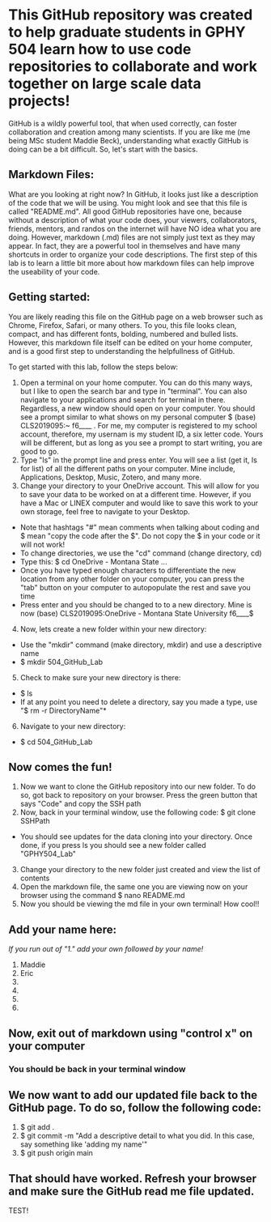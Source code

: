 # This GitHub repository was created to help graduate students in GPHY 504 learn how to use code repositories to collaborate and work together on large scale data projects!
GitHub is a wildly 
powerful tool, that when used correctly, can foster collaboration and creation among many scientists. If you are like me (me being MSc student Maddie Beck), understanding what exactly GitHub is 
doing can be a bit difficult. So, let's start with the basics.

## Markdown Files:
What are you looking at right now? In GitHub, it looks just like a description of the code that we will be using. You might look and see that this file is called "README.md". All good GitHub 
repositories have one, because without a description of what your code does, your viewers, collaborators, friends, mentors, and randos on the internet will have NO idea what you are doing. However, 
markdown (.md) files are not simply just text as they may appear. In fact, they are a powerful tool in themselves and have many shortcuts in order to organize your code descriptions. The first step 
of this lab is to learn a little bit more about how markdown files can help improve the useability of your code. 

## Getting started: 
You are likely reading this file on the GitHub page on a web browser such as Chrome, Firefox, Safari, or many others. To you, this file looks clean, compact, and has different fonts, bolding, 
numbered and bulled lists. However, this markdown file itself can be edited on your home computer, and is a good first step to understanding the helpfullness of GitHub. 

To get started with this lab, follow the steps below:

1. Open a terminal on your home computer. You can do this many ways, but I like to open the search bar and type in "terminal". You can also navigate to your applications and search for terminal in 
there. Regardless, a new window should open on your computer. You should see a prompt similar to what shows on my personal computer $ (base) CLS2019095:~ f6____ . For me, my computer is registered 
to my school account, therefore, my usernam is my student ID, a six letter code. Yours will be different, but as long as you see a prompt to start writing, you are good to go.
1. Type "ls" in the prompt line and press enter. You will see a list (get it, ls for list) of all the different paths on your computer. Mine include, Applications, Desktop, Music, Zotero, and many 
more. 
1. Change your directory to your OneDrive account. This will allow for you to save your data to be worked on at a different time. However, if you have a Mac or LINEX computer and would like to save 
this work to your own storage, feel free to navigate to your Desktop.
* Note that hashtags "#" mean comments when talking about coding and $ mean "copy the code after the $". Do not copy the $ in your code or it will not work!
* To change directories, we use the "cd" command (change directory, cd)
* Type this: $ cd OneDrive - Montana State ...
* Once you have typed enough characters to differentiate the new location from any other folder on your computer, you can press the "tab" button on your computer to autopopulate the rest and save 
you time
* Press enter and you should be changed to to a new directory. Mine is now (base) CLS2019095:OneDrive - Montana State University f6____$
4. Now, lets create a new folder within your new directory:
* Use the "mkdir" command (make directory, mkdir) and use a descriptive name
* $ mkdir 504_GitHub_Lab
5. Check to make sure your new directory is there: 
* $ ls
* If at any point you need to delete a directory, say you made a type, use "$ rm -r 
DirectoryName"*
6. Navigate to your new directory: 
* $ cd 504_GitHub_Lab

## Now comes the fun!

1. Now we want to clone the GitHub repository into our new folder. To do so, got back to repository on your browser. Press the green button that says "Code" and copy the SSH path
1. Now, back in your terminal window, use the following code:
$ git clone SSHPath
* You should see updates for the data cloning into your directory. Once done, if you press ls you should see a new folder called "GPHY504_Lab"
3. Change your directory to the new folder just created and view the list of contents
4. Open the markdown file, the same one you are viewing now on your browser using the command $ 
nano README.md
5. Now you should be viewing the md file in your own terminal! How cool!! 

## Add your name here: 
*If you run out of "1." add your own followed by your name!*
1. Maddie
1. Eric
1.
1.
1. 
1. 

## Now, exit out of markdown using "control x" on your computer
### You should be back in your terminal window

## We now want to add our updated file back to the GitHub page. To do so, follow the following code:
1. $ git add .
1. $ git commit -m "Add a descriptive detail to what you did. In this case, say something like 'adding my name'"
1. $ git push origin main

## That should have worked. Refresh your browser and make sure the GitHub read me file updated. 

TEST!
